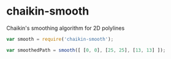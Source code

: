 chaikin-smooth
==============

Chaikin's smoothing algorithm for 2D polylines

```js
var smooth = require('chaikin-smooth');

var smoothedPath = smooth([ [0, 0], [25, 25], [13, 13] ]);
```